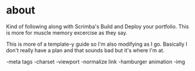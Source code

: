 # about

Kind of following along with Scrimba's Build and Deploy your portfolio.  This is more for muscle memory excercise as they say.

This is more of a template-y guide so I'm also modifying as I go.  Basically I don't really have a plan and that sounds bad but it's where I'm at.


-meta tags
    -charset
    -viewport
-normalize link
-hamburger animation
-img